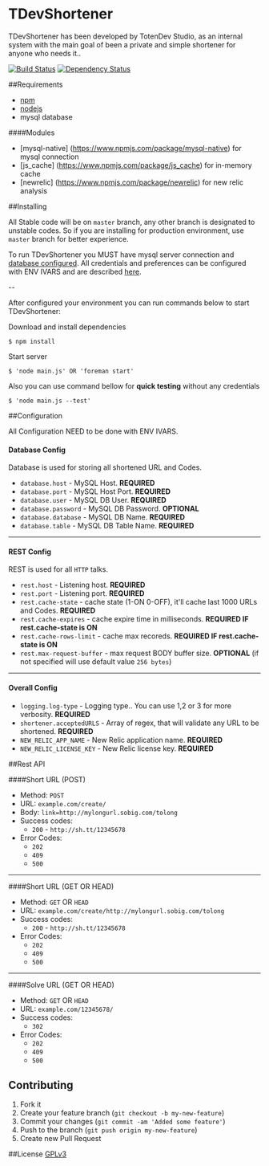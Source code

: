 TDevShortener
=============

TDevShortener has been developed by TotenDev Studio, as an internal system with the main goal of been a private and simple shortener for anyone who needs it..

[![Build Status](https://secure.travis-ci.org/TotenDev/TDevShortener.png?branch=master)](http://travis-ci.org/TotenDev/TDevShortener) [![Dependency Status](https://gemnasium.com/TotenDev/TDevShortener.svg)](https://gemnasium.com/TotenDev/TDevShortener)


##Requirements

- [npm](https://github.com/isaacs/npm)
- [nodejs](https://github.com/joyent/node)
- mysql database

####Modules
- [mysql-native] (https://www.npmjs.com/package/mysql-native) for mysql connection
- [js_cache] (https://www.npmjs.com/package/js_cache) for in-memory cache
- [newrelic] (https://www.npmjs.com/package/newrelic) for new relic analysis


##Installing

All Stable code will be on `master` branch, any other branch is designated to unstable codes. So if you are installing for production environment, use `master` branch for better experience.

To run TDevShortener you MUST have mysql server connection and [database configured](https://github.com/TotenDev/TDevShortener/raw/master/appConf/db.sql). All credentials and preferences can be configured with ENV IVARS and are described [here](#configuration).

--

After configured your environment you can run commands below to start TDevShortener:

Download and install dependencies

	$ npm install

Start server
	
	$ 'node main.js' OR 'foreman start'
	
Also you can use command bellow for **quick testing** without any credentials

	$ 'node main.js --test'

##Configuration

All Configuration NEED to be done with ENV IVARS.

#### Database Config
Database is used for storing all shortened URL and Codes.
- `database.host` - MySQL Host. **REQUIRED**
- `database.port` - MySQL Host Port. **REQUIRED**
- `database.user` - MySQL DB User. **REQUIRED**
- `database.password` - MySQL DB Password. **OPTIONAL**
- `database.database` - MySQL DB Name. **REQUIRED**
- `database.table` - MySQL DB Table Name. **REQUIRED**

---
#### REST Config
REST is used for all `HTTP` talks. 
- `rest.host` - Listening host. **REQUIRED**
- `rest.port` - Listening port. **REQUIRED**
- `rest.cache-state` - cache state (1-ON 0-OFF), it'll cache last 1000 URLs and Codes. **REQUIRED**
- `rest.cache-expires` - cache expire time in milliseconds. **REQUIRED IF rest.cache-state is ON**
- `rest.cache-rows-limit` - cache max recoreds. **REQUIRED IF rest.cache-state is ON**
- `rest.max-request-buffer` - max request BODY buffer size. **OPTIONAL** (if not specified will use default value `256 bytes`)

---
#### Overall Config
- `logging.log-type` - Logging type.. You can use 1,2 or 3 for more verbosity. **REQUIRED**
- `shortener.acceptedURLS` - Array of regex, that will validate any URL to be shortened. **REQUIRED**
- `NEW_RELIC_APP_NAME` - New Relic application name. **REQUIRED**
- `NEW_RELIC_LICENSE_KEY` - New Relic license key. **REQUIRED**

##Rest API

####Short URL (POST)
- Method: `POST`
- URL: `example.com/create/`
- Body: `link=http://mylongurl.sobig.com/tolong`
- Success codes: 
	- `200` - `http://sh.tt/12345678`
- Error Codes: 
	- `202`
	- `409`
	- `500`
	
---
####Short URL (GET OR HEAD)
- Method: `GET` OR `HEAD`
- URL: `example.com/create/http://mylongurl.sobig.com/tolong`
- Success codes: 
	- `200` - `http://sh.tt/12345678`
- Error Codes: 
	- `202`
	- `409`
	- `500`
	
---
####Solve URL (GET OR HEAD)
- Method: `GET` OR `HEAD`
- URL: `example.com/12345678/`
- Success codes: 
	- `302`
- Error Codes: 
	- `202`
	- `409`
	- `500`

## Contributing
1. Fork it
2. Create your feature branch (`git checkout -b my-new-feature`)
3. Commit your changes (`git commit -am 'Added some feature'`)
4. Push to the branch (`git push origin my-new-feature`)
5. Create new Pull Request
	
##License
[GPLv3](TDevShortener/raw/master/LICENSE)
